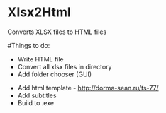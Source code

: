# Xlsx2Html
Converts XLSX files to HTML files

#Things to do:

+ Write HTML file
+ Convert all xlsx files in directory
+ Add folder chooser (GUI)
* Add html template - http://dorma-sean.ru/ts-77/
* Add subtitles
* Build to .exe